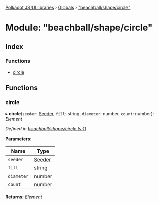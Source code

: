 [Polkadot JS UI libraries](../README.md) › [Globals](../globals.md) › ["beachball/shape/circle"](_beachball_shape_circle_.md)

# Module: "beachball/shape/circle"

## Index

### Functions

* [circle](_beachball_shape_circle_.md#circle)

## Functions

###  circle

▸ **circle**(`seeder`: [Seeder](_beachball_types_.md#seeder), `fill`: string, `diameter`: number, `count`: number): *Element*

*Defined in [beachball/shape/circle.ts:11](https://github.com/polkadot-js/ui/blob/7251b1f7/packages/ui-shared/src/icons/beachball/shape/circle.ts#L11)*

**Parameters:**

Name | Type |
------ | ------ |
`seeder` | [Seeder](_beachball_types_.md#seeder) |
`fill` | string |
`diameter` | number |
`count` | number |

**Returns:** *Element*
